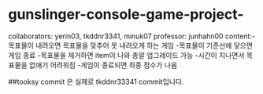 # gunslinger-console-game-project-
collaborators: yerin03, tkddnr3341, minuk07
professor: junhahn00
content:-목표물이 내려오면 목표물을 맞추어 못 내려오게 하는 게임
        -목표물이 기준선에 닿으면 게임 종료
        -목표물을 제거하면 item이 나와 총알 업그레이드 가능
        -시간이 지나면서 목표물을 없애기 어려워짐
        -게임이 종료되면 최종 점수가 나옴
        
##tooksy commit 은 실제로 tkddnr33341 commit입니다. 
